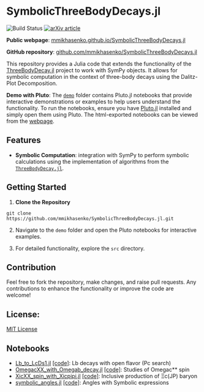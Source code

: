 # SymbolicThreeBodyDecays.jl

![Build Status](https://github.com/mmikhasenko/SymbolicThreeBodyDecays.jl/actions/workflows/ci.yaml/badge.svg)
[![arXiv article](https://img.shields.io/badge/article-PRD%20101%2C%20034033-yellowgreen)](https://arxiv.org/abs/1910.04566)

**Public webpage**: [mmikhasenko.github.io/SymbolicThreeBodyDecays.jl](https://mmikhasenko.github.io/SymbolicThreeBodyDecays.jl)

**GitHub repository**: [github.com/mmikhasenko/SymbolicThreeBodyDecays.jl](https://github.com/mmikhasenko/SymbolicThreeBodyDecays.jl)


This repository provides a Julia code that extends the functionality of the [ThreeBodyDecay.jl](https://github.com/mmikhasenko/ThreeBodyDecay.jl) project to work with SymPy objects.
It allows for symbolic computation in the context of three-body decays using the Dalitz-Plot Decomposition.

**Demo with Pluto**: The [`demo`](demo/) folder contains Pluto.jl notebooks that provide interactive demonstrations or examples to help users understand the functionality.
To run the notebooks, ensure you have [Pluto.jl](https://github.com/fonsp/Pluto.jl) installed and simply open them using Pluto.
The html-exported notebooks can be viewed from the [webpage](https://mmikhasenko.github.io/SymbolicThreeBodyDecays.jl).

## Features

- **Symbolic Computation**: integration with SymPy to perform symbolic calculations using the implementation of algorithms from the [`ThreeBodyDecay.jl`](https://github.com/mmikhasenko/SymbolicThreeBodyDecays.jl).

## Getting Started

1. **Clone the Repository**

```
git clone https://github.com/mmikhasenko/SymbolicThreeBodyDecays.jl.git
```

2. Navigate to the `demo` folder and open the Pluto notebooks for interactive examples.

3. For detailed functionality, explore the `src` directory.

## Contribution

Feel free to fork the repository, make changes, and raise pull requests. Any contributions to enhance the functionality or improve the code are welcome!

## License:

[MIT License](LICENSE)


## Notebooks

 - [Lb_to_LcDs1.jl](demo/Lb_to_LcDs1.html) [[code]](demo/Lb_to_LcDs1.jl): Lb decays with open flavor (Pc search)
 - [OmegacXX_with_Omegab_decay.jl](demo/OmegacXX_with_Omegab_decay.html) [[code]](demo/OmegacXX_with_Omegab_decay.jl): Studies of Omegac** spin
 - [XicXX_spin_with_Xicpipi.jl](demo/XicXX_spin_with_Xicpipi.html) [[code]](demo/XicXX_spin_with_Xicpipi.jl): Inclusive production of Ξc(JP) baryon
 - [symbolic_angles.jl](demo/symbolic_angles.html) [[code]](demo/symbolic_angles.jl): Angles with Symbolic expressions
